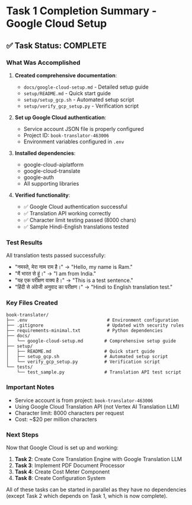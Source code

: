 # Task 1 Completion Summary - Google Cloud Setup

## ✅ Task Status: COMPLETE

### What Was Accomplished

1. **Created comprehensive documentation**:
   - `docs/google-cloud-setup.md` - Detailed setup guide
   - `setup/README.md` - Quick start guide
   - `setup/setup_gcp.sh` - Automated setup script
   - `setup/verify_gcp_setup.py` - Verification script

2. **Set up Google Cloud authentication**:
   - Service account JSON file is properly configured
   - Project ID: `book-translator-463006`
   - Environment variables configured in `.env`

3. **Installed dependencies**:
   - google-cloud-aiplatform
   - google-cloud-translate
   - google-auth
   - All supporting libraries

4. **Verified functionality**:
   - ✅ Google Cloud authentication successful
   - ✅ Translation API working correctly
   - ✅ Character limit testing passed (8000 chars)
   - ✅ Sample Hindi-English translations tested

### Test Results

All translation tests passed successfully:
- "नमस्ते, मेरा नाम राम है।" → "Hello, my name is Ram."
- "मैं भारत से हूं।" → "I am from India."
- "यह एक परीक्षण वाक्य है।" → "This is a test sentence."
- "हिंदी से अंग्रेजी अनुवाद का परीक्षण।" → "Hindi to English translation test."

### Key Files Created

```
book-translater/
├── .env                              # Environment configuration
├── .gitignore                        # Updated with security rules
├── requirements-minimal.txt          # Python dependencies
├── docs/
│   └── google-cloud-setup.md        # Comprehensive setup guide
├── setup/
│   ├── README.md                    # Quick start guide
│   ├── setup_gcp.sh                 # Automated setup script
│   └── verify_gcp_setup.py          # Verification script
└── tests/
    └── test_sample.py               # Translation API test script
```

### Important Notes

- Service account is from project: `book-translator-463006`
- Using Google Cloud Translation API (not Vertex AI Translation LLM)
- Character limit: 8000 characters per request
- Cost: ~$20 per million characters

### Next Steps

Now that Google Cloud is set up and working:
1. **Task 2**: Create Core Translation Engine with Google Translation LLM
2. **Task 3**: Implement PDF Document Processor
3. **Task 4**: Create Cost Meter Component
4. **Task 8**: Create Configuration System

All of these tasks can be started in parallel as they have no dependencies (except Task 2 which depends on Task 1, which is now complete). 